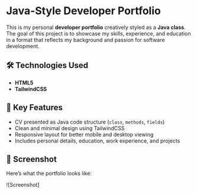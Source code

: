 # Java-Style Developer Portfolio

This is my personal **developer portfolio** creatively styled as a **Java class**. The goal of this project is to showcase my skills, experience, and education in a format that reflects my background and passion for software development.

## 🛠️ Technologies Used

- **HTML5**
- **TailwindCSS**

## 🎯 Key Features

- CV presented as Java code structure (`class`, `methods`, `fields`)
- Clean and minimal design using TailwindCSS
- Responsive layout for better mobile and desktop viewing
- Includes personal details, education, work experience, and projects

## 📸 Screenshot

Here’s what the portfolio looks like:

![Screenshot]
